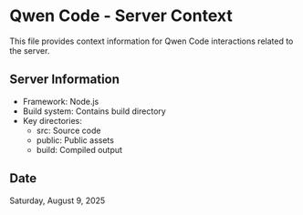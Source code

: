 # Qwen Code - Server Context

This file provides context information for Qwen Code interactions related to the server.

## Server Information
- Framework: Node.js
- Build system: Contains build directory
- Key directories:
  - src: Source code
  - public: Public assets
  - build: Compiled output

## Date
Saturday, August 9, 2025